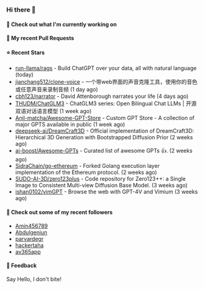 ### Hi there 👋

#### 👷 Check out what I'm currently working on

#### 🔨 My recent Pull Requests


#### ⭐ Recent Stars

- [run-llama/rags](https://github.com/run-llama/rags) - Build ChatGPT over your data, all with natural language (today)
- [jianchang512/clone-voice](https://github.com/jianchang512/clone-voice) - 一个带web界面的声音克隆工具，使用你的音色或任意声音来录制音频 (1 day ago)
- [cbh123/narrator](https://github.com/cbh123/narrator) - David Attenborough narrates your life (4 days ago)
- [THUDM/ChatGLM3](https://github.com/THUDM/ChatGLM3) - ChatGLM3 series: Open Bilingual Chat LLMs | 开源双语对话语言模型 (1 week ago)
- [Anil-matcha/Awesome-GPT-Store](https://github.com/Anil-matcha/Awesome-GPT-Store) - Custom GPT Store - A collection of major GPTS available in public (1 week ago)
- [deepseek-ai/DreamCraft3D](https://github.com/deepseek-ai/DreamCraft3D) - Official implementation of DreamCraft3D: Hierarchical 3D Generation with Bootstrapped Diffusion Prior (2 weeks ago)
- [ai-boost/Awesome-GPTs](https://github.com/ai-boost/Awesome-GPTs) - Curated list of awesome GPTs 👍. (2 weeks ago)
- [SidraChain/go-ethereum](https://github.com/SidraChain/go-ethereum) - Forked Golang execution layer implementation of the Ethereum protocol. (2 weeks ago)
- [SUDO-AI-3D/zero123plus](https://github.com/SUDO-AI-3D/zero123plus) - Code repository for Zero123&#43;&#43;: a Single Image to Consistent Multi-view Diffusion Base Model. (3 weeks ago)
- [ishan0102/vimGPT](https://github.com/ishan0102/vimGPT) - Browse the web with GPT-4V and Vimium (3 weeks ago)

#### 👯 Check out some of my recent followers

- [Amin456789](https://github.com/Amin456789)
- [Abdulgeniun](https://github.com/Abdulgeniun)
- [parvardegr](https://github.com/parvardegr)
- [hackertaha](https://github.com/hackertaha)
- [av365app](https://github.com/av365app)

#### 💬 Feedback

Say Hello, I don't bite!